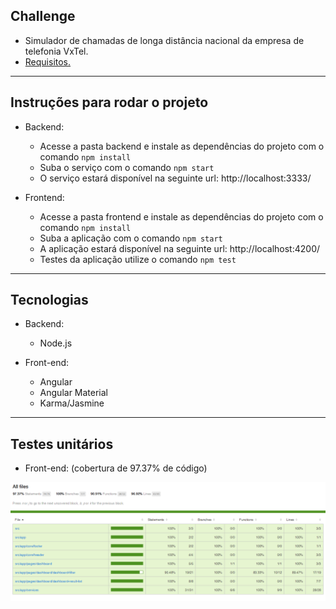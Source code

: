 ## Challenge

- Simulador de chamadas de longa distância nacional da empresa de telefonia VxTel.
- [Requisitos.](https://www.vortx.com.br/uploads/ShowmethecodeBackend.pdf)

---

## Instruções para rodar o projeto

- Backend:
    - Acesse a pasta backend e instale as dependências do projeto com o comando `npm install`
    - Suba o serviço com o comando `npm start`
    - O serviço estará disponível na seguinte url: http://localhost:3333/

- Frontend:
    - Acesse a pasta frontend e instale as dependências do projeto com o comando `npm install`
    - Suba a aplicação com o comando `npm start`
    - A aplicação estará disponível na seguinte url: http://localhost:4200/
    - Testes da aplicação utilize o comando `npm test` 

---

## Tecnologias

- Backend:
    - Node.js

- Front-end:
    - Angular
    - Angular Material
    - Karma/Jasmine

---

## Testes unitários

- Front-end: (cobertura de 97.37% de código)

![cobertura-de-codigo](./frontend/src/app/assets/coberturaCodigo.png)
